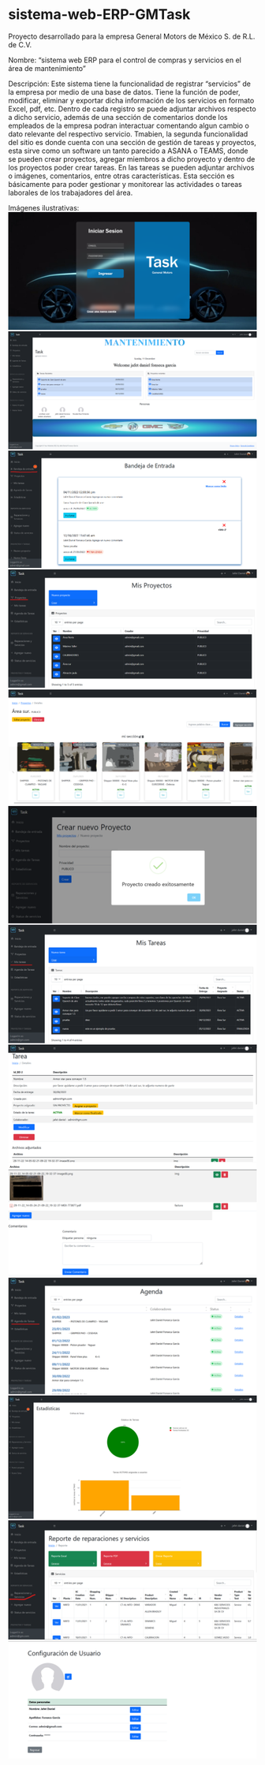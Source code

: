 # sistema-web-ERP-GMTask
Proyecto desarrollado para la empresa General Motors de México S. de R.L. de C.V.

Nombre:
“sistema web ERP para el control de compras y servicios en el área de mantenimiento”

Descripción:
Este sistema tiene la funcionalidad de registrar “servicios” de la empresa por medio de una base de datos. Tiene la función de poder, modificar, eliminar y exportar dicha información de los servicios en formato Excel, pdf, etc. Dentro de cada registro se puede adjuntar archivos respecto a dicho servicio, además de una sección de comentarios donde los empleados de la empresa podran interactuar comentando algun cambio o dato relevante del respectivo servicio.
Tmabien, la segunda funcionalidad del sitio es donde cuenta con una sección de gestión de tareas y proyectos, esta sirve como un software un tanto parecido a ASANA o TEAMS, donde se pueden crear proyectos, agregar miembros a dicho proyecto y dentro de los proyectos poder crear tareas. En las tareas se pueden adjuntar archivos o imágenes, comentarios, entre otras características. Esta sección es básicamente para poder gestionar y monitorear las actividades o tareas laborales de los trabajadores del área.

Imágenes ilustrativas:
<img src="images/img_readme/img_ilustrativa1.png">
<img src="images/img_readme/img_ilustrativa2.png">
<img src="images/img_readme/img_ilustrativa3.png">
<img src="images/img_readme/img_ilustrativa4.png">
<img src="images/img_readme/img_ilustrativa4.1.png">
<img src="images/img_readme/img_ilustrativa4.2.png">
<img src="images/img_readme/img_ilustrativa5.png">
<img src="images/img_readme/img_ilustrativa5.1.png">
<img src="images/img_readme/img_ilustrativa5.2.png">
<img src="images/img_readme/img_ilustrativa6.png">
<img src="images/img_readme/img_ilustrativa7.png">
<img src="images/img_readme/img_ilustrativa8.png">
<img src="images/img_readme/img_ilustrativa9.png">